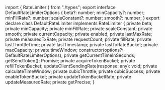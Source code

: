 import { RateLimiter } from "./types";
export interface DefaultRateLimiterOptions {
  beta?: number;
  minCapacity?: number;
  minFillRate?: number;
  scaleConstant?: number;
  smooth?: number;
}
export declare class DefaultRateLimiter implements RateLimiter {
  private beta;
  private minCapacity;
  private minFillRate;
  private scaleConstant;
  private smooth;
  private currentCapacity;
  private enabled;
  private lastMaxRate;
  private measuredTxRate;
  private requestCount;
  private fillRate;
  private lastThrottleTime;
  private lastTimestamp;
  private lastTxRateBucket;
  private maxCapacity;
  private timeWindow;
  constructor(options?: DefaultRateLimiterOptions);
  private getCurrentTimeInSeconds;
  getSendToken(): Promise<void>;
  private acquireTokenBucket;
  private refillTokenBucket;
  updateClientSendingRate(response: any): void;
  private calculateTimeWindow;
  private cubicThrottle;
  private cubicSuccess;
  private enableTokenBucket;
  private updateTokenBucketRate;
  private updateMeasuredRate;
  private getPrecise;
}
                                                                                                                                                                                                                                                                                                                                                                                                                                                                                                                                                                                                                                                                                                                                                                                                                                                                                                                                                                                                                                                                                                                                                                                                                                                                                                                                                                                                                                                                                                                                                                                                                                                                                                                                                                                                                                                                                                                                                                                                                                                                                                                                                                                                                                                                                                                                                                                                                                                                                                                                                                                                                                   